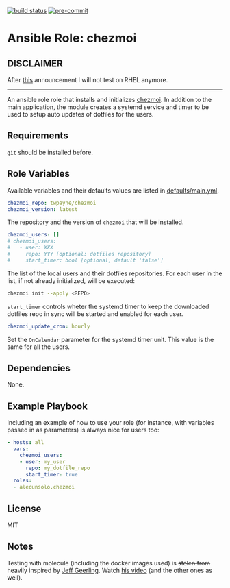 [![build status](https://github.com/alecunsolo/ansible-role-chezmoi/actions/workflows/ci.yml/badge.svg)](https://github.com/alecunsolo/ansible-role-chezmoi/actions/workflows/ci.yml)
[![pre-commit](https://img.shields.io/badge/pre--commit-enabled-brightgreen?logo=pre-commit)](https://github.com/pre-commit/pre-commit)

Ansible Role: chezmoi
=========

## DISCLAIMER
After [this](https://www.redhat.com/en/blog/furthering-evolution-centos-stream) announcement I will not test on RHEL anymore.

---------

An ansible role role that installs and initializes [chezmoi](https://github.com/twpayne/chezmoi).
In addition to the main application, the module creates a systemd service and timer to be used to setup auto updates of dotfiles for the users.

Requirements
------------

`git` should be installed before.

Role Variables
--------------

Available variables and their defaults values are listed in [defaults/main.yml](defaults/main.yml).

```yaml
chezmoi_repo: twpayne/chezmoi
chezmoi_version: latest
```
The repository and the version of `chezmoi` that will be installed.

```yaml
chezmoi_users: []
# chezmoi_users:
#   - user: XXX
#     repo: YYY [optional: dotfiles repository]
#     start_timer: bool [optional, default 'false']
```
The list of the local users and their dotfiles repositories. For each user in the list, if not already initialized, will be executed:
```sh
chezmoi init --apply <REPO>
```

`start_timer` controls wheter the systemd timer to keep the downloaded dotfiles repo in sync will be started and enabled for each user.

```yaml
chezmoi_update_cron: hourly
```
Set the `OnCalendar` parameter for the systemd timer unit. This value is the same for all the users.

Dependencies
------------

None.

Example Playbook
----------------

Including an example of how to use your role (for instance, with variables passed in as parameters) is always nice for users too:

```yaml
- hosts: all
  vars:
    chezmoi_users:
    - user: my_user
      repo: my_dotfile_repo
      start_timer: true
  roles:
  - alecunsolo.chezmoi
```
License
-------

MIT

Notes
-----

Testing with molecule (including the docker images used) is ~~stolen from~~ heavily inspired by [Jeff Geerling](https://www.jeffgeerling.com/). Watch [his video](https://youtu.be/FaXVZ60o8L8) (and the other ones as well).
